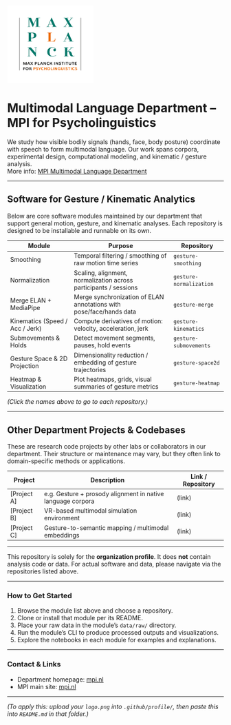 <p align="left">
  <img src="assets/logo.png" alt="Multimodal Language Department Logo" width="200"/>
</p>

# Multimodal Language Department – MPI for Psycholinguistics

We study how visible bodily signals (hands, face, body posture) coordinate with speech to form multimodal language. Our work spans corpora, experimental design, computational modeling, and kinematic / gesture analysis.  
More info: [MPI Multimodal Language Department](https://www.mpi.nl/department/multimodal-language-department/23)

---

## Software for Gesture / Kinematic Analytics

Below are core software modules maintained by our department that support general motion, gesture, and kinematic analyses. Each repository is designed to be installable and runnable on its own.

| Module | Purpose | Repository |
|---|---|---|
| Smoothing | Temporal filtering / smoothing of raw motion time series | `gesture-smoothing` |
| Normalization | Scaling, alignment, normalization across participants / sessions | `gesture-normalization` |
| Merge ELAN + MediaPipe | Merge synchronization of ELAN annotations with pose/face/hands data | `gesture-merge` |
| Kinematics (Speed / Acc / Jerk) | Compute derivatives of motion: velocity, acceleration, jerk | `gesture-kinematics` |
| Submovements & Holds | Detect movement segments, pauses, hold events | `gesture-submovements` |
| Gesture Space & 2D Projection | Dimensionality reduction / embedding of gesture trajectories | `gesture-space2d` |
| Heatmap & Visualization | Plot heatmaps, grids, visual summaries of gesture metrics | `gesture-heatmap` |

*(Click the names above to go to each repository.)*

---

## Other Department Projects & Codebases

These are research code projects by other labs or collaborators in our department. Their structure or maintenance may vary, but they often link to domain-specific methods or applications.

| Project | Description | Link / Repository |
|---|---|---|
| [Project A] | e.g. Gesture + prosody alignment in native language corpora | (link) |
| [Project B] | VR-based multimodal simulation environment | (link) |
| [Project C] | Gesture-to-semantic mapping / multimodal embeddings | (link) |

---

This repository is solely for the **organization profile**. It does **not** contain analysis code or data. For actual software and data, please navigate via the repositories listed above.

---

### How to Get Started

1. Browse the module list above and choose a repository.  
2. Clone or install that module per its README.  
3. Place your raw data in the module’s `data/raw/` directory.  
4. Run the module’s CLI to produce processed outputs and visualizations.  
5. Explore the notebooks in each module for examples and explanations.

---

### Contact & Links

- Department homepage: [mpi.nl](https://www.mpi.nl/department/multimodal-language-department/23)  
- MPI main site: [mpi.nl](https://www.mpi.nl)  

---

*(To apply this: upload your `logo.png` into `.github/profile/`, then paste this into `README.md` in that folder.)*